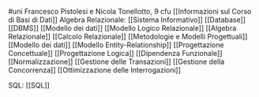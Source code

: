 #uni 
Francesco Pistolesi e Nicola Tonellotto, 9 cfu
[[Informazioni sul Corso di Basi di Dati]] 
Algebra Relazionale:
[[Sistema Informativo]] 
[[Database]] 
[[DBMS]] 
[[Modello dei dati]] 
[[Modello Logico Relazionale]] 
[[Algebra Relazionale]] 
[[Calcolo Relazionale]] 
[[Metodologie e Modelli Progettuali]] 
[[Modello dei dati]] 
[[Modello Entity-Relationship]] 
[[Progettazione Concettuale]] 
[[Progettazione Logica]] 
[[Dipendenza Funzionale]] 
[[Normalizzazione]] 
[[Gestione delle Transazioni]] 
[[Gestione della Concorrenza]] 
[[Ottimizzazione delle Interrogazioni]] 

SQL:
[[SQL]] 